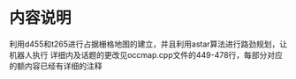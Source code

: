 # 内容说明
利用d455和t265进行占据栅格地图的建立，并且利用astar算法进行路劲规划，让机器人执行
详细内及话题的更改见occmap.cpp文件的449-478行，每部分对应的额内容已经有详细的注释
